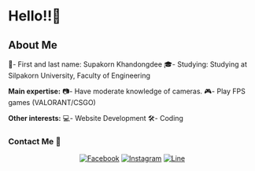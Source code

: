 # Hello!!👋

## About Me

👦- First and last name: Supakorn Khandongdee
🎓- Studying: Studying at Silpakorn University, Faculty of Engineering

**Main expertise:**
📷- Have moderate knowledge of cameras.
🎮- Play FPS games (VALORANT/CSGO)

**Other interests:**
💻- Website Development
🛠️- Coding

### Contact Me 📌

<div align="center">

[![Facebook](https://img.icons8.com/color/48/000000/facebook-new.png)](https://www.facebook.com/TsuK1.SupakorN?locale=th_TH)
[![Instagram](https://img.icons8.com/color/48/000000/instagram-new.png)](https://instagram.com/yo.osk)
[![Line](https://img.icons8.com/color/48/000000/line-me.png)](https://line.me/ti/p/-tsuki2006)

</div>
